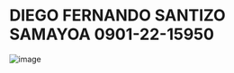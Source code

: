 # DIEGO FERNANDO SANTIZO SAMAYOA 0901-22-15950
![image](https://github.com/user-attachments/assets/34d9ffdf-6d60-4575-87f5-96561a1d5b57)
